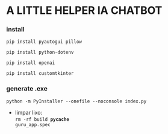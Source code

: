 # A LITTLE HELPER IA CHATBOT


### install
`pip install pyautogui pillow`

``pip install python-dotenv``

``pip install openai``

``pip install customtkinter``
### generate .exe
`python -m PyInstaller --onefile --noconsole index.py`
* limpar lixo:  <br>
  <code>rm -rf build __pycache__ guru_app.spec<code>